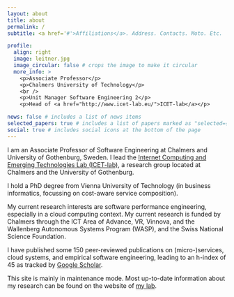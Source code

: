 ```yaml
---
layout: about
title: about
permalink: /
subtitle: <a href='#'>Affiliations</a>. Address. Contacts. Moto. Etc.

profile:
  align: right
  image: leitner.jpg
  image_circular: false # crops the image to make it circular
  more_info: >
    <p>Associate Professor</p>
    <p>Chalmers University of Technology</p>
    <br />
    <p>Unit Manager Software Engineering 2</p>
    <p>Head of <a href="http://www.icet-lab.eu/">ICET-lab</a></p>

news: false # includes a list of news items
selected_papers: true # includes a list of papers marked as "selected={true}"
social: true # includes social icons at the bottom of the page
---
```


I am an Associate Professor of Software Engineering at Chalmers and University of Gothenburg, Sweden. I lead the [Internet Computing and Emerging Technologies Lab (ICET-lab)](http://www.icet-lab.eu/), a research group located at Chalmers and the University of Gothenburg.

I hold a PhD degree from Vienna University of Technology (in business informatics, focussing on cost-aware service composition).

My current research interests are software performance engineering, especially in a cloud computing context. My current research is funded by Chalmers through the ICT Area of Advance, VR, Vinnova, and the Wallenberg Autonomous Systems Program (WASP), and the Swiss National Science Foundation.

I have published some 150 peer-reviewed publications on (micro-)services, cloud systems, and empirical software engineering, leading to an h-index of 45 as tracked by [Google Scholar](https://scholar.google.com/citations?user=wZ9f8CAAAAAJ&hl=en).

This site is mainly in maintenance mode. Most up-to-date information about my research can be found on the website of [my lab](http://www.icet-lab.eu/).